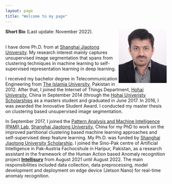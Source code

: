 ```yaml
---
layout: page
title: "Welcome to my page"
---
```


<img align="right" img width=150 src="Me.jpg">

**Short Bio** (Last update: November 2022).

<br /> I have done Ph.D. from at [Shanghai Jiaotong University](https://en.sjtu.edu.cn/). My research interest mainly captures unsupervised image segmentation that spans from clustering techniques in machine learning to self-supervised representation learning in deep learning.  

I received my bachelor degree in Telecommunication Engineering from [The Islamia University](https://www.iub.edu.pk/), Pakistan in 2012. After that, I joined the Internet of Things Department, [Hohai University](https://en.hhu.edu.cn/), China in September 2014 (through the [Hohai Univeristy Scholarships](https://ie.hhu.edu.cn/7299/list.htm) as a masters student and graduated in June 2017. In 2016, I was awarded the Innovative Student Award. I conducted my master thesis on clustering based unsupervised image segmentation.

In September 2017, I joined the [Pattern Analysis and Machine Intelligence (PAMI) Lab](http://www.pami.sjtu.edu.cn/En/Home), [Shanghai Jiaotong University](https://en.sjtu.edu.cn/), China for my PhD to work on the improved partitional clustering based machine learning approaches and self-supervised deep feature learning. My Ph.D. was funded by [Shanghai Jiaotong University Scholarship](https://isc.sjtu.edu.cn/en/content.aspx?info_lb=44&flag=2). I joined the Sino-Pak centre of Artificial Intelligence in Pak-Austria Fachocshule in Haripur, Pakistan, as a research assistant in the framework of the Human Action based Anomaly recognition project [**Intellisurv**](https://paf-iast.edu.pk/spcai_intellisurvproject2/) from August 2021 until August 2022. The main responsibilities included data collection, data preprocessing, model development and deployment on edge device (Jetson Nano) for real-time anomaly recognition.  


